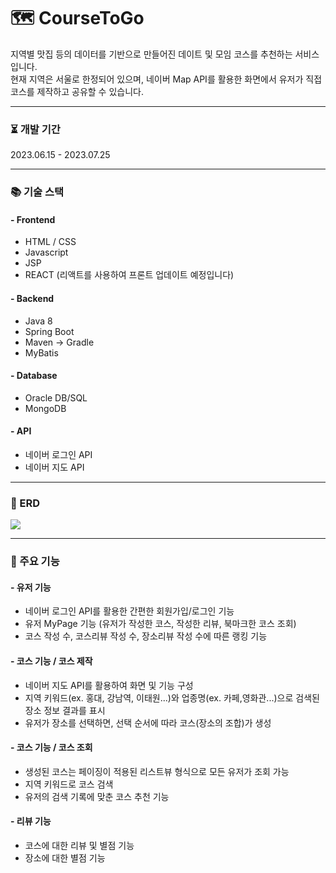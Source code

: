 # 🗺️ CourseToGo
지역별 맛집 등의 데이터를 기반으로 만들어진 데이트 및 모임 코스를 추천하는 서비스입니다.<br>
현재 지역은 서울로 한정되어 있으며, 네이버 Map API를 활용한 화면에서 유저가 직접 코스를 제작하고 공유할 수 있습니다.

- - - 

### ⏳ 개발 기간
2023.06.15 - 2023.07.25
- - -
### 📚 기술 스택
#### - Frontend
- HTML / CSS
- Javascript
- JSP
- REACT (리액트를 사용하여 프론트 업데이트 예정입니다)
    
#### - Backend
- Java 8
- Spring Boot
- Maven -> Gradle
- MyBatis

#### - Database
- Oracle DB/SQL
- MongoDB

#### - API
- 네이버 로그인 API
- 네이버 지도 API
- - -
### 📕 ERD
![](https://i.imgur.com/xIosxUQ.png)
- - -
### 🚀 주요 기능

#### - 유저 기능
- 네이버 로그인 API를 활용한 간편한 회원가입/로그인 기능
- 유저 MyPage 기능 (유저가 작성한 코스, 작성한 리뷰, 북마크한 코스 조회)
- 코스 작성 수, 코스리뷰 작성 수, 장소리뷰 작성 수에 따른 랭킹 기능
  
#### - 코스 기능 / 코스 제작
- 네이버 지도 API를 활용하여 화면 및 기능 구성
- 지역 키워드(ex. 홍대, 강남역, 이태원...)와 업종명(ex. 카페,영화관...)으로 검색된 장소 정보 결과를 표시
- 유저가 장소를 선택하면, 선택 순서에 따라 코스(장소의 조합)가 생성
#### - 코스 기능 / 코스 조회
- 생성된 코스는 페이징이 적용된 리스트뷰 형식으로 모든 유저가 조회 가능
- 지역 키워드로 코스 검색
- 유저의 검색 기록에 맞춘 코스 추천 기능

#### - 리뷰 기능
- 코스에 대한 리뷰 및 별점 기능
- 장소에 대한 별점 기능
